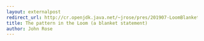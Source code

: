 ```yaml
---
layout: externalpost
redirect_url: http://cr.openjdk.java.net/~jrose/pres/201907-LoomBlanket/loom-blanket.html
title: The pattern in the Loom (a blanket statement)
author: John Rose
---
```

